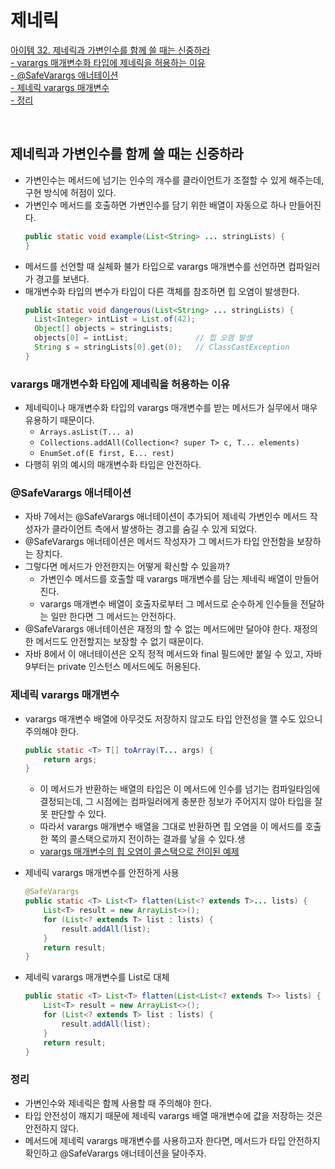 # 제네릭

[아이템 32. 제네릭과 가변인수를 함께 쓸 때는 신중하라](#제네릭과-가변인수를-함께-쓸-때는-신중하라)  
[- varargs 매개변수화 타입에 제네릭을 허용하는 이유](#varargs-매개변수화-타입에-제네릭을-허용하는-이유)  
[- @SafeVarargs 애너테이션](#safevarargs-애너테이션)  
[- 제네릭 varargs 매개변수](#제네릭-varargs-매개변수)  
[- 정리](#정리)  

<br>

## 제네릭과 가변인수를 함께 쓸 때는 신중하라
- 가변인수는 메서드에 넘기는 인수의 개수를 클라이언트가 조절할 수 있게 해주는데, 구현 방식에 허점이 있다.
- 가변인수 메서드를 호출하면 가변인수를 담기 위한 배열이 자동으로 하나 만들어진다.
  ```java
  public static void example(List<String> ... stringLists) {
  }
  ```
- 메서드를 선언할 때 실체화 불가 타입으로 varargs 매개변수를 선언하면 컴파일러가 경고를 보낸다.
- 매개변수화 타입의 변수가 타입이 다른 객체를 참조하면 힙 오염이 발생한다.
  ```java
  public static void dangerous(List<String> ... stringLists) {
    List<Integer> intList = List.of(42);
    Object[] objects = stringLists;
    objects[0] = intList;               // 힙 오염 발생
    String s = stringLists[0].get(0);   // ClassCastException
  }
  ```

### varargs 매개변수화 타입에 제네릭을 허용하는 이유
- 제네릭이나 매개변수화 타입의 varargs 매개변수를 받는 메서드가 실무에서 매우 유용하기 때문이다.
  - `Arrays.asList(T... a)`
  - `Collections.addAll(Collection<? super T> c, T... elements)`
  - `EnumSet.of(E first, E... rest)`
- 다행히 위의 예시의 매개변수화 타입은 안전하다.


### @SafeVarargs 애너테이션
- 자바 7에서는 @SafeVarargs 애너테이션이 추가되어 제네릭 가변인수 메서드 작성자가 클라이언트 측에서 발생하는 경고를 숨길 수 있게 되었다.
- @SafeVarargs 애너테이션은 메서드 작성자가 그 메서드가 타입 안전함을 보장하는 장치다.
- 그렇다면 메서드가 안전한지는 어떻게 확신할 수 있을까?
  - 가변인수 메서드를 호출할 때 varargs 매개변수를 담는 제네릭 배열이 만들어진다.
  - varargs 매개변수 배열이 호출자로부터 그 메서드로 순수하게 인수들을 전달하는 일만 한다면 그 메서드는 안전하다.
- @SafeVarargs 애너테이션은 재정의 할 수 없는 메서드에만 달아야 한다. 재정의한 메서드도 안전할지는 보장할 수 없기 때문이다.
- 자바 8에서 이 애너테이션은 오직 정적 메서드와 final 필드에만 붙일 수 있고, 자바 9부터는 private 인스턴스 메서드에도 허용된다.


### 제네릭 varargs 매개변수
- varargs 매개변수 배열에 아무것도 저장하지 않고도 타입 안전성을 깰 수도 있으니 주의해야 한다.
  ```java
  public static <T> T[] toArray(T... args) {
      return args;
  }
  ```
  - 이 메서드가 반환하는 배열의 타입은 이 메서드에 인수를 넘기는 컴파일타임에 결정되는데, 그 시점에는 컴파일러에게 충분한 정보가 주어지지 않아 타입을 잘못 판단할 수 있다.
  - 따라서 varargs 매개변수 배열을 그대로 반환하면 힙 오염을 이 메서드를 호출한 쪽의 콜스택으로까지 전이하는 결과를 낳을 수 있다.생
  - [varargs 매개변수의 힙 오염이 콜스택으로 전이된 예제](../../src/main/java/study/heejin/chapter5/item32/PickTwo.java)

- 제네릭 varargs 매개변수를 안전하게 사용
  ```java
  @SafeVarargs
  public static <T> List<T> flatten(List<? extends T>... lists) {
      List<T> result = new ArrayList<>();
      for (List<? extends T> list : lists) {
          result.addAll(list);
      }
      return result;
  }
  ```
- 제네릭 varargs 매개변수를 List로 대체
  ```java
  public static <T> List<T> flatten(List<List<? extends T>> lists) {
      List<T> result = new ArrayList<>();
      for (List<? extends T> list : lists) {
          result.addAll(list);
      }
      return result;
  }
  ```


### 정리
- 가변인수와 제네릭은 함께 사용할 때 주의해야 한다.
- 타입 안전성이 깨지기 때문에 제네릭 varargs 배열 매개변수에 값을 저장하는 것은 안전하지 않다.
- 메서드에 제네릭 varargs 매개변수를 사용하고자 한다면, 메서드가 타입 안전하지 확인하고 @SafeVarargs 애너테이션을 달아주자.

<br>
